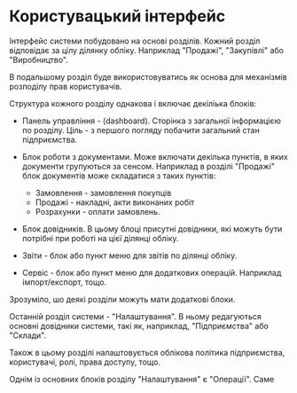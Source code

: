 ﻿# Користувацький інтерфейс

Інтерфейс системи побудовано на основі розділів. Кожний розділ відповідає за 
цілу ділянку обліку. Наприклад "Продажі", "Закупівлі" або "Виробництво".

В подальшому розділ буде використовуватись як основа для механізмів розподілу 
прав користувачів.


Структура кожного розділу однакова і включає декіліька блоків:

* Панель управління - (dashboard). Сторінка з загальної інформацією по розділу. Ціль - 
з першого погляду побачити загальний стан підприємства.

* Блок роботи з документами. Може включати декілька пунктів, в яких документи 
групуються за сенсом. Наприклад в розділі "Продажі" блок документів може складатися з 
таких пунктів:
  - Замовлення - замовлення покупців
  - Продажі - накладні, акти виконаних робіт
  - Розрахунки - оплати замовлень.

* Блок довідників. В цьому блоці присутні довідники, які можуть бути потрібні 
  при роботі на цієї ділянці обліку.

* Звіти - блок або пункт меню для звітів по ділянці обліку.

* Сервіс - блок або пункт меню для додаткових операцій. Наприклад імпорт/експорт, тощо.

Зрозуміло, шо деякі розділи можуть мати додаткові блоки.

Останній розділ системи - "Налаштування". В ньому редагуються основні довідники 
системи, такі як, наприклад, "Підприємства" або "Склади". 

Також в цьому розділі налаштовується облікова політика підприємства, користувачі, 
ролі, права доступу, тощо.

Однім із основних блоків розділу "Налаштування" є "Операції". Саме

